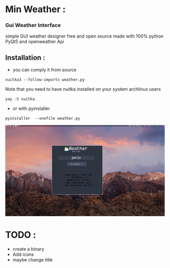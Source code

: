 # Min Weather :



### Gui Weather Interface
simple GUI weather designer free and open source made with 100% python PyQt5 and openweather Api


## Installation :
+ you can comply it from source 
```
nuitka3 --follow-imports weather.py
```
Note that you need to have nuitka installed on your system 
archlinux users 
```
yay -S nuitka
```

+ or with pyinstaller 
```
pyinstaller  --onefile weather.py
```

![Alt text](assests/screen_weather.png "Title")



# TODO :



+ create a binary
+ Add icons
+ maybe change title

